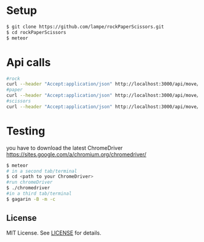 # Setup

```bash
$ git clone https://github.com/lampe/rockPaperScissors.git
$ cd rockPaperScissors
$ meteor
```

# Api calls

```bash
#rock
curl --header "Accept:application/json" http://localhost:3000/api/move/rock
#paper
curl --header "Accept:application/json" http://localhost:3000/api/move/paper
#scissors
curl --header "Accept:application/json" http://localhost:3000/api/move/paper
```
# Testing
you have to download the latest ChromeDriver
https://sites.google.com/a/chromium.org/chromedriver/

```bash
$ meteor
# in a second tab/terminal
$ cd <path to your ChromeDriver>
#run chromeDriver
$ ./chromedriver
#in a third tab/terminal
$ gagarin -B -m -c
```

## License

MIT License. See [LICENSE](https://github.com/lampe/rockPaperScissors/blob/master/LICENSE) for
details.
